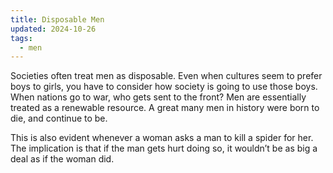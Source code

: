 ```yaml
---
title: Disposable Men
updated: 2024-10-26
tags:
  - men
---
```

Societies often treat men as disposable. Even when cultures seem to prefer boys to girls, you have to consider how society is going to use those boys. When nations go to war, who gets sent to the front? Men are essentially treated as a renewable resource. A great many men in history were born to die, and continue to be.

This is also evident whenever a woman asks a man to kill a spider for her. The implication is that if the man gets hurt doing so, it wouldn’t be as big a deal as if the woman did.
